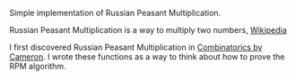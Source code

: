 Simple implementation of Russian Peasant Multiplication.

Russian Peasant Multiplication is a way to multiply two numbers, [Wikipedia](https://en.wikipedia.org/wiki/Ancient\_Egyptian_multiplication#Russian_peasant_multiplication)

I first discovered Russian Peasant Multiplication in [Combinatorics by Cameron](https://www.amazon.com/Combinatorics-Techniques-Algorithms-Peter-Cameron/dp/0521457610). I wrote these functions as a way to think about how to prove the RPM algorithm.
